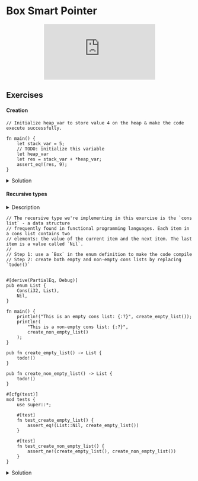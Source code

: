 # Box Smart Pointer

<div style="display: flex; justify-content: center;">
    <iframe class="youtube-video" src="https://www.youtube.com/embed/m76sRj2VgGo?si=BKzsjLOXbyQwfK5C&amp;start=30" title="YouTube video player" frameborder="0" allow="accelerometer; autoplay; clipboard-write; encrypted-media; gyroscope; picture-in-picture; web-share" allowfullscreen></iframe>
</div>

## Exercises

#### Creation

```rust,editable,compile_fail
// Initialize heap_var to store value 4 on the heap & make the code execute successfully.

fn main() {
    let stack_var = 5;
    // TODO: initialize this variable
    let heap_var
    let res = stack_var + *heap_var;
    assert_eq!(res, 9);
}
```

<details>
  <summary>Solution</summary>
  
  ```rust
fn main() {
    let stack_var = 5;
    let heap_var = Box::new(4);
    let res = stack_var + *heap_var;
    assert_eq!(res, 9);
}
  ```
</details>

#### Recursive types

<details>
  <summary>Description</summary>
  
  This is a helpful description. Read me to understand what to do!

</details>

```rust,editable,compile_fail
// The recursive type we're implementing in this exercise is the `cons list` - a data structure
// frequently found in functional programming languages. Each item in a cons list contains two
// elements: the value of the current item and the next item. The last item is a value called `Nil`.
//
// Step 1: use a `Box` in the enum definition to make the code compile
// Step 2: create both empty and non-empty cons lists by replacing `todo!()`


#[derive(PartialEq, Debug)]
pub enum List {
    Cons(i32, List),
    Nil,
}

fn main() {
    println!("This is an empty cons list: {:?}", create_empty_list());
    println!(
        "This is a non-empty cons list: {:?}",
        create_non_empty_list()
    );
}

pub fn create_empty_list() -> List {
    todo!()
}

pub fn create_non_empty_list() -> List {
    todo!()
}

#[cfg(test)]
mod tests {
    use super::*;

    #[test]
    fn test_create_empty_list() {
        assert_eq!(List::Nil, create_empty_list())
    }

    #[test]
    fn test_create_non_empty_list() {
        assert_ne!(create_empty_list(), create_non_empty_list())
    }
}
```

<details>
  <summary>Solution</summary>
  
  ```rust
#[derive(PartialEq, Debug)]
pub enum List {
    Cons(i32, Box<List>),
    Nil,
}

fn main() {
    println!("This is an empty cons list: {:?}", create_empty_list());
    println!(
        "This is a non-empty cons list: {:?}",
        create_non_empty_list()
    );
}

pub fn create_empty_list() -> List {
    List::Nil
}

pub fn create_non_empty_list() -> List {
    List::Cons(1, Box::new(List::Cons(1, Box::new(List::Nil))))
}

#[cfg(test)]
mod tests {
    use super::*;

    #[test]
    fn test_create_empty_list() {
        assert_eq!(List::Nil, create_empty_list())
    }

    #[test]
    fn test_create_non_empty_list() {
        assert_ne!(create_empty_list(), create_non_empty_list())
    }
}
  ```
</details>
